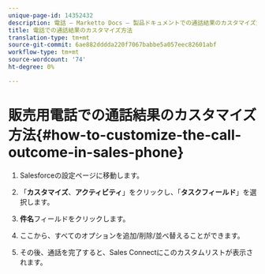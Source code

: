 ```yaml
---
unique-page-id: 14352432
description: 電話 — Marketto Docs — 製品ドキュメントでの通話結果のカスタマイズ方法
title: 電話での通話結果のカスタマイズ方法
translation-type: tm+mt
source-git-commit: 6ae882dddda220f7067babbe5a057eec82601abf
workflow-type: tm+mt
source-wordcount: '74'
ht-degree: 0%

---
```



# 販売用電話での通話結果のカスタマイズ方法{#how-to-customize-the-call-outcome-in-sales-phone}

1. Salesforceの設定ページに移動します。

1. 「**カスタマイズ**、**アクティビティ**」をクリックし、「**タスクフィールド**」を選択します。

1. **件名**&#x200B;フィールドをクリックします。

1. ここから、すべてのオプションを追加/削除/並べ替えることができます。

1. その後、通話を完了すると、Sales Connectにこのカスタムリストが表示されます。
